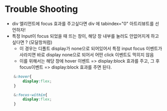 # Trouble Shooting

- div 엘리먼트에 focus 효과를 주고싶다면 div 에 tabindex="0" 아트리뷰트를 선언하자!
- 특정 Input이 focus 되었을 때 뜨는 창이, 해당 창 내부를 눌러도 안없어지게 하고싶다면 ? (모달창처럼)
  - 이 경우는 디폴트 display가 none으로 되어있어서 특정 input focus 이벤트가 사라지면 바로 display none으로 되어서 어떤 click 이벤트도 먹히지 않음
  - 이를 위해서는  해당 창에 hover 이벤트 => display:block 효과를 주고, 그 후 focus이벤트 => display:block 효과를 주면 된다. 

```css
    &:hover{
        display:flex;
    }

    &:focus-within{
        display:flex;
    }
```

